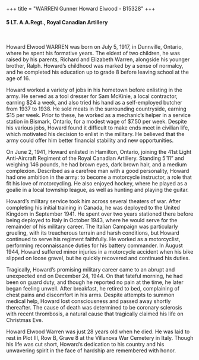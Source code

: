 +++
title = "WARREN Gunner Howard Elwood - B15328"
+++

#### 5 LT. A.A.Regt., Royal Canadian Artillery
<br>


Howard Elwood WARREN was born on July 5, 1917, in Dunnville, Ontario, where he spent his formative years. The eldest of two children, he was raised by his parents, Richard and Elizabeth Warren, alongside his younger brother, Ralph. Howard’s childhood was marked by a sense of normalcy, and he completed his education up to grade 8 before leaving school at the age of 16.

Howard worked a variety of jobs in his hometown before enlisting in the army. He served as a tool dresser for Sam McKinie, a local contractor, earning $24 a week, and also tried his hand as a self-employed butcher from 1937 to 1938. He sold meats in the surrounding countryside, earning $15 per week. Prior to these, he worked as a mechanic’s helper in a service station in Bismark, Ontario, for a modest wage of $7.50 per week. Despite his various jobs, Howard found it difficult to make ends meet in civilian life, which motivated his decision to enlist in the military. He believed that the army could offer him better financial stability and new opportunities.

On June 2, 1941, Howard enlisted in Hamilton, Ontario, joining the 41st Light Anti-Aircraft Regiment of the Royal Canadian Artillery. Standing 5’11” and weighing 146 pounds, he had brown eyes, dark brown hair, and a medium complexion. Described as a carefree man with a good personality, Howard had one ambition in the army: to become a motorcycle instructor, a role that fit his love of motorcycling. He also enjoyed hockey, where he played as a goalie in a local township league, as well as hunting and playing the guitar.

Howard’s military service took him across several theaters of war. After completing his initial training in Canada, he was deployed to the United Kingdom in September 1941. He spent over two years stationed there before being deployed to Italy in October 1943, where he would serve for the remainder of his military career. The Italian Campaign was particularly grueling, with its treacherous terrain and harsh conditions, but Howard continued to serve his regiment faithfully. He worked as a motorcyclist, performing reconnaissance duties for his battery commander. In August 1944, Howard suffered minor injuries in a motorcycle accident when his bike slipped on loose gravel, but he quickly recovered and continued his duties.

Tragically, Howard’s promising military career came to an abrupt and unexpected end on December 24, 1944. On that fateful morning, he had been on guard duty, and though he reported no pain at the time, he later began feeling unwell. After breakfast, he retired to bed, complaining of chest pains and discomfort in his arms. Despite attempts to summon medical help, Howard lost consciousness and passed away shortly thereafter. The cause of death was determined to be coronary sclerosis with recent thrombosis, a natural cause that tragically claimed his life on Christmas Eve.

Howard Elwood Warren was just 28 years old when he died. He was laid to rest in Plot III, Row B, Grave 8 at the Villanova War Cemetery in Italy. Though his life was cut short, Howard’s dedication to his country and his unwavering spirit in the face of hardship are remembered with honor.
